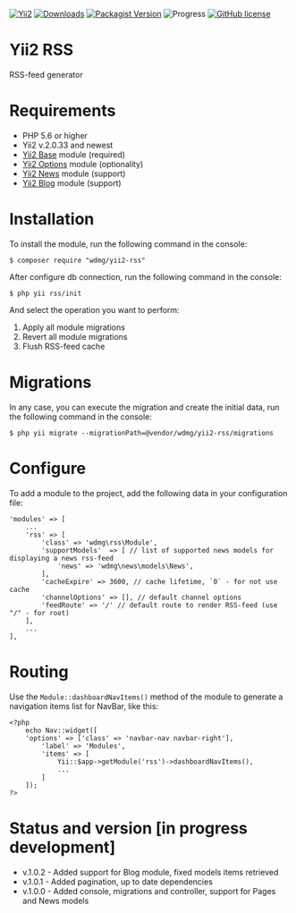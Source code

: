 [![Yii2](https://img.shields.io/badge/required-Yii2_v2.0.33-blue.svg)](https://packagist.org/packages/yiisoft/yii2)
[![Downloads](https://img.shields.io/packagist/dt/wdmg/yii2-rss.svg)](https://packagist.org/packages/wdmg/yii2-rss)
[![Packagist Version](https://img.shields.io/packagist/v/wdmg/yii2-rss.svg)](https://packagist.org/packages/wdmg/yii2-rss)
![Progress](https://img.shields.io/badge/progress-in_development-red.svg)
[![GitHub license](https://img.shields.io/github/license/wdmg/yii2-rss.svg)](https://github.com/wdmg/yii2-rss/blob/master/LICENSE)

# Yii2 RSS
RSS-feed generator

# Requirements 
* PHP 5.6 or higher
* Yii2 v.2.0.33 and newest
* [Yii2 Base](https://github.com/wdmg/yii2-base) module (required)
* [Yii2 Options](https://github.com/wdmg/yii2-options) module (optionality)
* [Yii2 News](https://github.com/wdmg/yii2-news) module (support)
* [Yii2 Blog](https://github.com/wdmg/yii2-blog) module (support)

# Installation
To install the module, run the following command in the console:

`$ composer require "wdmg/yii2-rss"`

After configure db connection, run the following command in the console:

`$ php yii rss/init`

And select the operation you want to perform:
  1) Apply all module migrations
  2) Revert all module migrations
  3) Flush RSS-feed cache

# Migrations
In any case, you can execute the migration and create the initial data, run the following command in the console:

`$ php yii migrate --migrationPath=@vendor/wdmg/yii2-rss/migrations`

# Configure
To add a module to the project, add the following data in your configuration file:

    'modules' => [
        ...
        'rss' => [
            'class' => 'wdmg\rss\Module',
            'supportModels'  => [ // list of supported news models for displaying a news rss-feed
                'news' => 'wdmg\news\models\News',
            ],
            'cacheExpire' => 3600, // cache lifetime, `0` - for not use cache
            'channelOptions' => [], // default channel options
            'feedRoute' => '/' // default route to render RSS-feed (use "/" - for root)
        ],
        ...
    ],

# Routing
Use the `Module::dashboardNavItems()` method of the module to generate a navigation items list for NavBar, like this:

    <?php
        echo Nav::widget([
        'options' => ['class' => 'navbar-nav navbar-right'],
            'label' => 'Modules',
            'items' => [
                Yii::$app->getModule('rss')->dashboardNavItems(),
                ...
            ]
        ]);
    ?>

# Status and version [in progress development]
* v.1.0.2 - Added support for Blog module, fixed models items retrieved
* v.1.0.1 - Added pagination, up to date dependencies
* v.1.0.0 - Added console, migrations and controller, support for Pages and News models